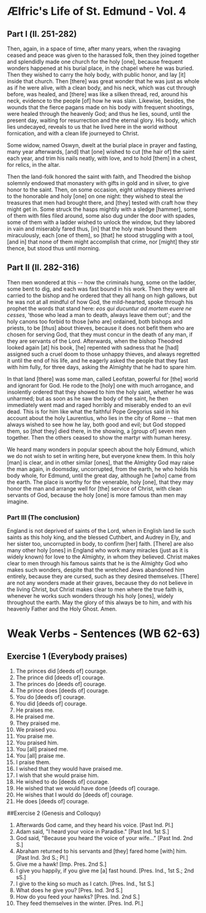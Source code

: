 # Ælfric's Life of St. Edmund - Vol. 4

## Part I (ll. 251-282)

Then, again, in a space of time, after many years, when the ravaging ceased and peace was given to the harassed folk, then they joined together and splendidly made one church for the holy [one], because frequent wonders happened at his burial place, in the chapel where he was buried. Then they wished to carry the holy body, with public honor, and lay [it] inside that church. Then [there] was great wonder that he was just as whole as if he were alive, with a clean body, and his neck, which was cut through before, was healed, and [there] was like a silken thread, red, around his neck, evidence to the people [of] how he was slain. Likewise, besides, the wounds that the fierce pagans made on his body with frequent shootings, were healed through the heavenly God; and thus he lies, sound, until the present day, waiting for resurrection and the eternal glory. His body, which lies undecayed, reveals to us that he lived here in the world without fornication, and with a clean life journeyed to Christ.

Some widow, named Oswyn, dwelt at the burial place in prayer and fasting, many year afterwards, [and] that [one] wished to cut [the hair of] the saint each year, and trim his nails neatly, with love, and to hold [them] in a chest, for relics, in the altar.

Then the land-folk honored the saint with faith, and Theodred the bishop solemnly endowed that monastery with gifts in gold and in silver, to give honor to the saint. Then, on some occasion, eight unhappy thieves arrived to the honorable and holy [one] on one night: they wished to steal the treasures that men had brought there, and [they] tested with craft how they might get in. Some struck the hasps mightily with a sledge [hammer], some of them with files filed around, some also dug under the door with spades, some of them with a ladder wished to unlock the window, but they labored in vain and miserably fared thus, [in] that the holy man bound them miraculously, each [one of them], so [that] he stood struggling with a tool, [and in] that none of them might accomplish that crime, nor [might] they stir thence, but stood thus until morning.  

## Part II (ll. 282-316)

Then men wondered at this -- how the criminals hung, some on the ladder, some bent to dig, and each was fast bound in his work. Then they were all carried to the bishop and he ordered that they all hang on high gallows, but he was not at all mindful of how God, the mild-hearted, spoke through his prophet the words that stand here: _eos qui ducuntur ad mortem euere ne cesses_, 'those who lead a man to death, always leave them out'; and the holy canons too forbid to those [who are] ordained, both bishops and priests, to be [_thus_] about thieves, because it does not befit them who are chosen for serving God, that they must concur in the death of any man, if they are servants of the Lord. Afterwards, when the bishop Theodred looked again [at] his book, [he] repented with sadness that he [had] assigned such a cruel doom to those unhappy thieves, and always regretted it until the end of his life, and he eagerly asked the people that they fast with him fully, for three days, asking the Almighty that he had to spare him.

In that land [there] was some man, called Leofstan, powerful for [the] world and ignorant for God. He rode to the [holy] one with much arrogance, and insolently ordered that they showed to him the holy saint, whether he was unharmed; but as soon as he saw the body of the saint, he then immediately went mad and raged horribly and miserably ended to an evil dead. This is for him like what the faithful Pope Gregorius said in his account about the holy Laurentius, who lies in the city of Rome -- that men always wished to see how he lay, both good and evil; but God stopped them, so [_that_ they] died there, in the showing, a [group of] seven men together. Then the others ceased to show the martyr with human heresy.

We heard many wonders in popular speech about the holy Edmund, which we do not wish to set in writing here, but everyone knew them. In this holy [man] is clear, and in other similar [ones], that the Almighty God may raise the man again, in doomsday, uncorrupted, from the earth, he who holds his body whole, for Edmund, until the great day, although he [_who_] came from the earth. The place is worthy for the venerable, holy [one], that they may honor the man and arrange well for [the] service of Christ, with clean servants of God, because the holy [one] is more famous than men may imagine.

### Part III (The conclusion)

England is not deprived of saints of the Lord, when in English land lie such saints as this holy king, and the blessed Cuthbert, and Audrey in Ely, and her sister too, uncorrupted in body, to confirm [her] faith. [There] are also many other holy [ones] in England who work many miracles (just as it is widely known) for love to the Almighty, in whom they believed. Christ makes clear to men through his famous saints that he is the Almighty God who makes such wonders, despite that the wretched Jews abandoned him entirely, because they are cursed, such as they desired themselves. [There] are not any wonders made at their graves, because they do not believe in the living Christ, but Christ makes clear to men where the true faith is, whenever he works such wonders through his holy [ones], widely throughout the earth. May the glory of this always be to him, and with his heavenly Father and the Holy Ghost. Amen.

# Weak Verbs - Sentences (WB 62-63)

## Exercise 1 (Everybody praises)

1. The princes did [deeds of] courage.
2. The prince did [deeds of] courage.
3. The princes do [deeds of] courage.
4. The prince does [deeds of] courage.
5. You do [deeds of] courage.
6. You did [deeds of] courage.
7. He praises me.
8. He praised me.
9. They praised me.
10. We praised you.
11. You praise me.
12. You praised him.
13. You [all] praised me.
14. You [all] praise me.
15. I praise them.
16. I wished that they would have praised me.
17. I wish that she would praise him.
18. He wished to do [deeds of] courage.
19. He wished that we would have done [deeds of] courage.
20. He wishes that I would do [deeds of] courage.
21. He does [deeds of] courage.

##Exercise 2 (Genesis and Colloquy)

1. Afterwards God came, and they heard his voice. [Past Ind. Pl.]
2. Adam said, "I heard your voice in Paradise." [Past Ind. 1st S.]
3. God said, "Because you heard the voice of your wife..." [Past Ind. 2nd S.]
4. Abraham returned to his servants and [they] fared home [with] him. [Past Ind. 3rd S.; Pl.]
5. Give me a hawk! [Imp. Pres. 2nd S.]
6. I give you happily, if you give me [a] fast hound. [Pres. Ind., 1st S.; 2nd sS.]
7. I give to the king so much as I catch. [Pres. Ind., 1st S.]
8. What does he give you? [Pres. Ind. 3rd S.]
9. How do you feed your hawks? [Pres. Ind. 2nd S.]
10. They feed themselves in the winter. [Pres. Ind. Pl.]
